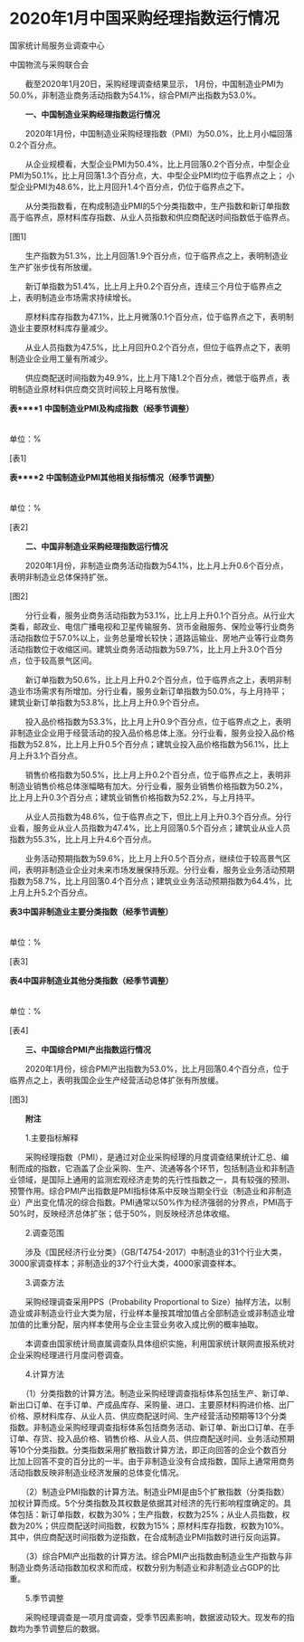 # 2020年1月中国采购经理指数运行情况

国家统计局服务业调查中心

中国物流与采购联合会

　　截至2020年1月20日，采购经理调查结果显示， 1月份，中国制造业PMI为50.0%，非制造业商务活动指数为54.1%，综合PMI产出指数为53.0%。

　　**一、中国制造业采购经理指数运行情况**

　　2020年1月份，中国制造业采购经理指数（PMI）为50.0%，比上月小幅回落0.2个百分点。

　　从企业规模看，大型企业PMI为50.4%，比上月回落0.2个百分点，中型企业PMI为50.1%，比上月回落1.3个百分点，大、中型企业PMI均位于临界点之上； 小型企业PMI为48.6%，比上月回升1.4个百分点，仍位于临界点之下。

　　从分类指数看，在构成制造业PMI的5个分类指数中，生产指数和新订单指数高于临界点，原材料库存指数、从业人员指数和供应商配送时间指数低于临界点。

\[图1\]

　　生产指数为51.3%，比上月回落1.9个百分点，位于临界点之上，表明制造业生产扩张步伐有所放缓。

　　新订单指数为51.4%，比上月上升0.2个百分点，连续三个月位于临界点之上，表明制造业市场需求持续增长。

　　原材料库存指数为47.1%，比上月微落0.1个百分点，位于临界点之下，表明制造业主要原材料库存量减少。

　　从业人员指数为47.5%，比上月回升0.2个百分点，但位于临界点之下，表明制造业企业用工量有所减少。

　　供应商配送时间指数为49.9%，比上月下降1.2个百分点，微低于临界点，表明制造业原材料供应商交货时间较上月略有放慢。

**表****1** **中国制造业****PMI****及构成指数（经季节调整）**

　　　　　　　　　　　　　　　　　　　　　　　　　　　　　　　　　　　　　　　　　　　　　单位：%

\[表1\]

**表****2** **中国制造业****PMI****其他相关指标情况（经季节调整）**

　　　　　　　　　　　　　　　　　　　　　　　　　　　　　　　　　　　　　　　　　　　　　单位：%

\[表2\]

　　**二、中国非制造业采购经理指数运行情况**

　　2020年1月份，非制造业商务活动指数为54.1%，比上月上升0.6个百分点，表明非制造业总体保持扩张。

\[图2\]

　　分行业看，服务业商务活动指数为53.1%，比上月上升0.1个百分点。从行业大类看，邮政业、电信广播电视和卫星传输服务、货币金融服务、保险业等行业商务活动指数位于57.0%以上，业务总量增长较快；道路运输业、房地产业等行业商务活动指数位于收缩区间。建筑业商务活动指数为59.7%，比上月上升3.0个百分点，位于较高景气区间。

　　新订单指数为50.6%，比上月上升0.2个百分点，位于临界点之上，表明非制造业市场需求有所增加。分行业看，服务业新订单指数为50.0%，与上月持平；建筑业新订单指数为53.8%，比上月上升0.9个百分点。

　　投入品价格指数为53.3%，比上月上升0.9个百分点，位于临界点之上，表明非制造业企业用于经营活动的投入品价格总体上涨。分行业看，服务业投入品价格指数为52.8%，比上月上升0.5个百分点；建筑业投入品价格指数为56.1%，比上月上升3.1个百分点。

　　销售价格指数为50.5%，比上月上升0.2个百分点，位于临界点之上，表明非制造业销售价格总体涨幅略有加大。分行业看，服务业销售价格指数为50.2%，比上月上升0.3个百分点；建筑业销售价格指数为52.2%，与上月持平。

　　从业人员指数为48.6%，位于临界点之下，但比上月上升0.3个百分点。分行业看，服务业从业人员指数为47.4%，比上月回落0.5个百分点；建筑业从业人员指数为55.3%，比上月上升4.6个百分点。

　　业务活动预期指数为59.6%，比上月上升0.5个百分点，继续位于较高景气区间，表明非制造业企业对未来市场发展保持乐观。分行业看，服务业业务活动预期指数为58.7%，比上月回落0.4个百分点；建筑业业务活动预期指数为64.4%，比上月上升5.2个百分点。

**表****3****中国非制造业主要分类指数（经季节调整）**

　　　　　　　　　　　　　　　　　　　　　　　　　　　　　　　　　　　　　　　　　　　　　单位：%

\[表3\]

**表****4****中国非制造业其他分类指数（经季节调整）**

　　　　　　　　　　　　　　　　　　　　　　　　　　　　　　　　　　　　　　　　　　　　　单位：%

\[表4\]

　　**三、中国综合****PMI****产出指数运行情况**

　　2020年1月份，综合PMI产出指数为53.0%，比上月回落0.4个百分点，位于临界点之上，表明我国企业生产经营活动总体扩张有所放缓。

\[图3\]

　　**附注**

　　1.主要指标解释

　　采购经理指数（PMI），是通过对企业采购经理的月度调查结果统计汇总、编制而成的指数，它涵盖了企业采购、生产、流通等各个环节，包括制造业和非制造业领域，是国际上通用的监测宏观经济走势的先行性指数之一，具有较强的预测、预警作用。综合PMI产出指数是PMI指标体系中反映当期全行业（制造业和非制造业）产出变化情况的综合指数。PMI通常以50%作为经济强弱的分界点，PMI高于50%时，反映经济总体扩张；低于50%，则反映经济总体收缩。

　　2.调查范围

　　涉及《国民经济行业分类》（GB/T4754-2017）中制造业的31个行业大类，3000家调查样本；非制造业的37个行业大类，4000家调查样本。

　　3.调查方法

　　采购经理调查采用PPS（Probability Proportional to Size）抽样方法，以制造业或非制造业行业大类为层，行业样本量按其增加值占全部制造业或非制造业增加值的比重分配，层内样本使用与企业主营业务收入成比例的概率抽取。

　　本调查由国家统计局直属调查队具体组织实施，利用国家统计联网直报系统对企业采购经理进行月度问卷调查。

　　4.计算方法

　　（1）分类指数的计算方法。制造业采购经理调查指标体系包括生产、新订单、新出口订单、在手订单、产成品库存、采购量、进口、主要原材料购进价格、出厂价格、原材料库存、从业人员、供应商配送时间、生产经营活动预期等13个分类指数。非制造业采购经理调查指标体系包括商务活动、新订单、新出口订单、在手订单、存货、投入品价格、销售价格、从业人员、供应商配送时间、业务活动预期等10个分类指数。分类指数采用扩散指数计算方法，即正向回答的企业个数百分比加上回答不变的百分比的一半。由于非制造业没有合成指数，国际上通常用商务活动指数反映非制造业经济发展的总体变化情况。

　　（2）制造业PMI指数的计算方法。制造业PMI是由5个扩散指数（分类指数）加权计算而成。5个分类指数及其权数是依据其对经济的先行影响程度确定的。具体包括：新订单指数，权数为30%；生产指数，权数为25%；从业人员指数，权数为20%；供应商配送时间指数，权数为15%；原材料库存指数，权数为10%。其中，供应商配送时间指数为逆指数，在合成制造业PMI指数时进行反向运算。

　　（3）综合PMI产出指数的计算方法。综合PMI产出指数由制造业生产指数与非制造业商务活动指数加权求和而成，权数分别为制造业和非制造业占GDP的比重。

　　5.季节调整

　　采购经理调查是一项月度调查，受季节因素影响，数据波动较大。现发布的指数均为季节调整后的数据。